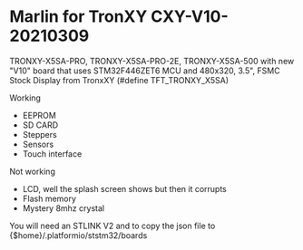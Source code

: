 # Marlin for TronXY CXY-V10-20210309

TRONXY-X5SA-PRO, TRONXY-X5SA-PRO-2E, TRONXY-X5SA-500 with new "V10" board that uses STM32F446ZET6 MCU and 480x320, 3.5", FSMC Stock Display from TronxXY (#define TFT_TRONXY_X5SA)

Working
* EEPROM
* SD CARD
* Steppers
* Sensors
* Touch interface

Not working
* LCD, well the splash screen shows but then it corrupts
* Flash memory
* Mystery 8mhz crystal

You will need an STLINK V2 and to copy the json file to {$home}/.platformio/ststm32/boards